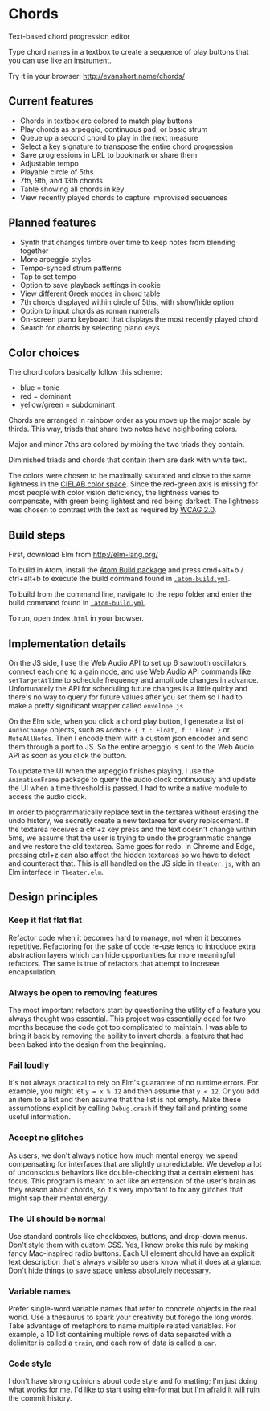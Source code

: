 # Chords
Text-based chord progression editor

Type chord names in a textbox to create a sequence of play buttons that you
can use like an instrument.

Try it in your browser: http://evanshort.name/chords/

## Current features
- Chords in textbox are colored to match play buttons
- Play chords as arpeggio, continuous pad, or basic strum
- Queue up a second chord to play in the next measure
- Select a key signature to transpose the entire chord progression
- Save progressions in URL to bookmark or share them
- Adjustable tempo
- Playable circle of 5ths
- 7th, 9th, and 13th chords
- Table showing all chords in key
- View recently played chords to capture improvised sequences

## Planned features
- Synth that changes timbre over time to keep notes from blending together
- More arpeggio styles
- Tempo-synced strum patterns
- Tap to set tempo
- Option to save playback settings in cookie
- View different Greek modes in chord table
- 7th chords displayed within circle of 5ths, with show/hide option
- Option to input chords as roman numerals
- On-screen piano keyboard that displays the most recently played chord
- Search for chords by selecting piano keys

## Color choices
The chord colors basically follow this scheme:
- blue = tonic
- red = dominant
- yellow/green = subdominant

Chords are arranged in rainbow order as you move up the major scale by thirds.
This way, triads that share two notes have neighboring colors.

Major and minor 7ths are colored by mixing the two triads they contain.

Diminished triads and chords that contain them are dark with white text.

The colors were chosen to be maximally saturated and close to the same
lightness in the
[CIELAB color space](https://en.wikipedia.org/wiki/CIELAB_color_space).
Since the red-green axis is missing for most people with color vision
deficiency, the lightness varies to compensate, with green being lightest and
red being darkest. The lightness was chosen to contrast with the text as
required by
[WCAG 2.0](https://www.w3.org/TR/UNDERSTANDING-WCAG20/visual-audio-contrast-contrast.html).

## Build steps
First, download Elm from http://elm-lang.org/

To build in Atom, install the
[Atom Build package](https://atom.io/packages/build) and press cmd+alt+b /
ctrl+alt+b to execute the build command found in
[`.atom-build.yml`](https://github.com/evanshort73/chords/blob/master/.atom-build.yml).

To build from the command line, navigate to the repo folder and enter the
build command found in
[`.atom-build.yml`](https://github.com/evanshort73/chords/blob/master/.atom-build.yml).

To run, open `index.html` in your browser.

## Implementation details
On the JS side, I use the Web Audio API to set up 6 sawtooth oscillators,
connect each one to a gain node, and use Web Audio API commands like
`setTargetAtTime` to schedule frequency and amplitude changes in advance.
Unfortunately the API for scheduling future changes is a little quirky and
there's no way to query for future values after you set them so I had to make
a pretty significant wrapper called `envelope.js`

On the Elm side, when you click a chord play button, I generate a list of
`AudioChange` objects, such as `AddNote { t : Float, f : Float }` or
`MuteAllNotes`. Then I encode them with a custom json encoder and send them
through a port to JS. So the entire arpeggio is sent to the Web Audio API as
soon as you click the button.

To update the UI when the arpeggio finishes playing, I use the
`AnimationFrame` package to query the audio clock continuously and update the
UI when a time threshold is passed. I had to write a native module to access
the audio clock.

In order to programmatically replace text in the textarea without erasing the
undo history, we secretly create a new textarea for every replacement. If the
textarea receives a ctrl+z key press and the text doesn't change within 5ms,
we assume that the user is trying to undo the programmatic change and we
restore the old textarea. Same goes for redo. In Chrome and Edge, pressing
ctrl+z can also affect the hidden textareas so we have to detect and
counteract that. This is all handled on the JS side in `theater.js`, with an
Elm interface in `Theater.elm`.

## Design principles

### Keep it flat flat flat
Refactor code when it becomes hard to manage, not when it becomes repetitive.
Refactoring for the sake of code re-use tends to introduce extra abstraction
layers which can hide opportunities for more meaningful refactors. The same
is true of refactors that attempt to increase encapsulation.

### Always be open to removing features
The most important refactors start by questioning the utility of a feature you
always thought was essential. This project was essentially dead for two months
because the code got too complicated to maintain. I was able to bring it back
by removing the ability to invert chords, a feature that had been baked into
the design from the beginning.

### Fail loudly
It's not always practical to rely on Elm's guarantee of no runtime errors. For
example, you might let `y = x % 12` and then assume that `y < 12`. Or you
add an item to a list and then assume that the list is not empty. Make these
assumptions explicit by calling `Debug.crash` if they fail and printing some
useful information.

### Accept no glitches
As users, we don't always notice how much mental energy we spend compensating
for interfaces that are slightly unpredictable. We develop a lot of
unconscious behaviors like double-checking that a certain element has focus.
This program is meant to act like an extension of the user's brain as they
reason about chords, so it's very important to fix any glitches that might sap
their mental energy.

### The UI should be normal
Use standard controls like checkboxes, buttons, and drop-down menus. Don't
style them with custom CSS. Yes, I know broke this rule by making fancy
Mac-inspired radio buttons. Each UI element should have an explicit text
description that's always visible so users know what it does at a glance.
Don't hide things to save space unless absolutely necessary.

### Variable names
Prefer single-word variable names that refer to concrete objects in the real
world. Use a thesaurus to spark your creativity but forego the long words.
Take advantage of metaphors to name multiple related variables. For example, a
1D list containing multiple rows of data separated with a delimiter is called
a `train`, and each row of data is called a `car`.

### Code style
I don't have strong opinions about code style and formatting; I'm just doing
what works for me. I'd like to start using elm-format but I'm afraid it will
ruin the commit history.
